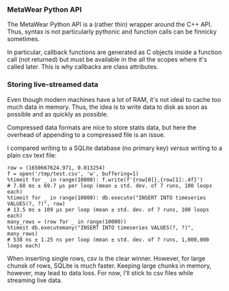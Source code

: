 ### MetaWear Python API

The MetaWear Python API is a (rather thin) wrapper around the C++ API. Thus, syntax is not particularly pythonic and function calls can be finnicky sometimes.

In particular, callback functions are generated as C objects inside a function call (not returned) but must be available in the all the scopes where it's called later. This is why callbacks are class attributes.

### Storing live-streamed data

Even though modern machines have a lot of RAM, it's not ideal to cache too much data in memory. Thus, the idea is to write data to disk as soon as possible and as quickly as possible.

Compressed data formats are nice to store statis data, but here the overhead of appending to a compressed file is an issue.

I compared writing to a SQLite database (no primary key) _versus_ writing to a plain csv text file:

    row = (1650667624.971, 0.013254)
    f = open('/tmp/test.csv', 'w', buffering=1)
    %timeit for _ in range(10000): f.write(f'{row[0]},{row[1]:.4f}')
    # 7.68 ms ± 69.7 µs per loop (mean ± std. dev. of 7 runs, 100 loops each)
    %timeit for _ in range(10000): db.execute("INSERT INTO timeseries VALUES(?, ?)", row)
    # 13.5 ms ± 109 µs per loop (mean ± std. dev. of 7 runs, 100 loops each)
    many_rows = (row for _ in range(10000))
    %timeit db.executemany("INSERT INTO timeseries VALUES(?, ?)", many_rows)
    # 538 ns ± 1.25 ns per loop (mean ± std. dev. of 7 runs, 1,000,000 loops each)

When inserting single rows, csv is the clear winner. However, for large chunsk of rows, SQLite is much faster. Keeping large chunks in memory, however, may lead to data loss. For now, I'll stick to csv files while streaming live data.
